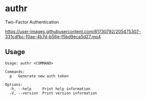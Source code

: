 # authr
Two-Factor Authentication 

https://user-images.githubusercontent.com/81730792/205475307-331cdfbc-f0ae-4b7d-b56e-f5bd9eca5d27.mp4

## **Usage**
```
Usage: authr <COMMAND>

Commands:
  g   Generate new auth token

Options:
  -h, --help     Print help information
  -V, --version  Print version information
```
